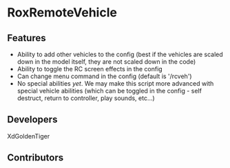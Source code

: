 # RoxRemoteVehicle

## Features
  - Ability to add other vehicles to the config (best if the vehicles are scaled down in the model itself, they are not scaled down in the code)
  - Ability to toggle the RC screen effects in the config
  - Can change menu command in the config (default is '/rcveh')
  - No special abilities *yet*. We may make this script more advanced with special vehicle abilities (which can be toggled in the config - self destruct, return to controller, play sounds, etc...)

## Developers
XdGoldenTiger 

## Contributors
